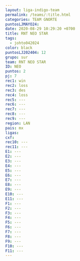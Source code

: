 ```yaml
---
layout: liga-indigo-team
permalink: /teams/:title.html
categories: TEAM GNORTE
puntosLJMAYO24: 
date: 2020-08-29 10:29:20 +0700
title: RNT NEO STAR
tags:
  - johto042024
color: black
puntosLJ202404: 12
grupo: sur
team: RNT NEO STAR
ID: NEO
puntos: 2
pj: 7
rec1: win
rec2: loss
rec3: des
rec4: loss
rec5: ---
rec6: ---
rec7: ---
rec8: ---
rec9: ---
region: LAN
pais: mx
ligas: 
cxf: 
rec10: ---
rec11: ---
E1: ---
E2: ---
E3: ---
E4: ---
E5: ---
E6: ---
E7: ---
E8: ---
E9: ---
E10: ---
E11: ---
F1: ---
F2: ---
F3: ---
F4: ---
F5: ---
F6: ---
F7: ---
F8: ---
F9: ---
F10: ---
F11: ---
---
```

